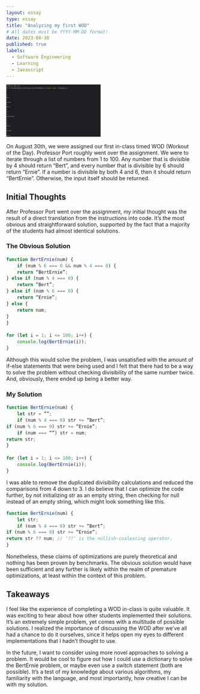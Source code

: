 ```yaml
---
layout: essay
type: essay
title: "Analyzing my first WOD"
# All dates must be YYYY-MM-DD format!
date: 2023-08-30
published: true
labels:
  - Software Engineering
  - Learning
  - Javascript
---
```


<img width="50%" class="rounded p-4 float-start" src="../img/analyzing-first-wod/banner.png">

On August 30th, we were assigned our first in-class timed WOD (Workout of the Day). Professor Port roughly went over the assignment. We were to iterate through a list of numbers from 1 to 100. Any number that is divisible by 4 should return “Bert”, and every number that is divisible by 6 should return “Ernie”. If a number is divisible by both 4 and 6, then it should return “BertErnie”. Otherwise, the input itself should be returned.

## Initial Thoughts
After Professor Port went over the assignment, my initial thought was the result of a direct translation from the instructions into code. It’s the most obvious and straightforward solution, supported by the fact that a majority of the students had almost identical solutions.

### The Obvious Solution
```js
function BertErnie(num) {
	if (num % 6 === 0 && num % 4 === 0) {
	return “BertErnie”;
} else if (num % 4 === 0) {
	return “Bert”;
} else if (num % 6 === 0) {
	return “Ernie”;
} else {
	return num;
}
}

for (let i = 1; i <= 100; i++) {
	console.log(BertErnie(i));
}
```

Although this would solve the problem, I was unsatisfied with the amount of if-else statements that were being used and I felt that there had to be a way to solve the problem without checking divisibility of the same number twice. And, obviously, there ended up being a better way.

### My Solution
```js
function BertErnie(num) {
	let str = “”;
	if (num % 4 === 0) str += “Bert”;
if (num % 6 === 0) str += “Ernie”;
	if (num === “”) str = num;
return str;
}

for (let i = 1; i <= 100; i++) {
	console.log(BertErnie(i));
}
```

I was able to remove the duplicated divisibility calculations and reduced the comparisons from 4 down to 3. I do believe that I can optimize the code further, by not initializing str as an empty string, then checking for null instead of an empty string, which might look something like this.

```js
function BertErnie(num) {
	let str;
	if (num % 4 === 0) str += “Bert”;
if (num % 6 === 0) str += “Ernie”;
return str ?? num; // ‘??’ is the nullish-coalescing operator.
}
```

Nonetheless, these claims of optimizations are purely theoretical and nothing has been proven by benchmarks. The obvious solution would have been sufficient and any further is likely within the realm of premature optimizations, at least within the context of this problem.

## Takeaways
I feel like the experience of completing a WOD in-class is quite valuable. It was exciting to hear about how other students implemented their solutions. It’s an extremely simple problem, yet comes with a multitude of possible solutions. I realized the importance of discussing the WOD after we’ve all had a chance to do it ourselves, since it helps open my eyes to different implementations that I hadn’t thought to use.

In the future, I want to consider using more novel approaches to solving a problem. It would be cool to figure out how I could use a dictionary to solve the BertErnie problem, or maybe even use a switch statement (both are possible). It’s a test of my knowledge about various algorithms, my familiarity with the language, and most importantly, how creative I can be with my solution.
